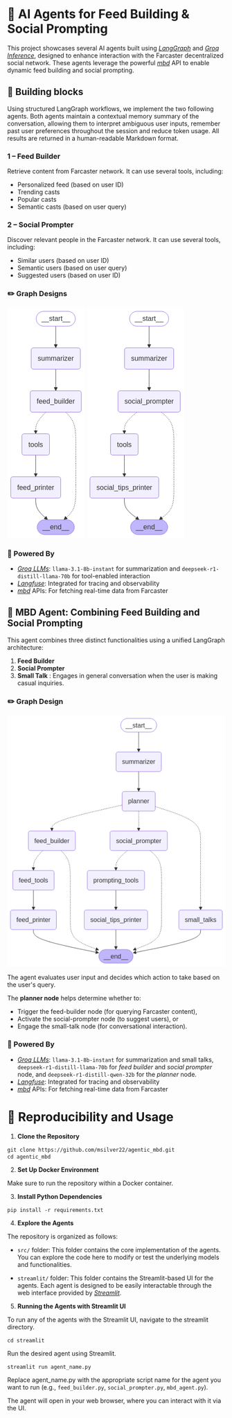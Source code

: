 # 🤖 AI Agents for Feed Building & Social Prompting 

This project showcases several AI agents built using [*LangGraph*](https://www.langchain.com/langgraph) and [*Groq Inference*](https://groq.com/), designed to enhance interaction with the Farcaster decentralized social network. These agents leverage the powerful [*mbd*](https://www.mbd.xyz/) API to enable dynamic feed building and social prompting.

## 🔧 Building blocks
Using structured LangGraph workflows, we implement the two following agents.
Both agents maintain a contextual memory summary of the conversation, allowing them to interpret ambiguous user inputs, remember past user preferences throughout the session and reduce token usage.
All results are returned in a human-readable Markdown format.

### 1 – Feed Builder
Retrieve content from Farcaster network.
It can use several tools, including:
- Personalized feed (based on user ID)
- Trending casts
- Popular casts
- Semantic casts (based on user query)

### 2 – Social Prompter
Discover relevant people in the Farcaster network.
It can use several tools, including:
- Similar users (based on user ID)
- Semantic users (based on user query)
- Suggested users (based on user ID)

### ✏️ Graph Designs

![Architecture](graphs/feed_builder.png)
![Architecture](graphs/social_prompter.png)



### 🧠 Powered By
- [*Groq LLMs*](https://console.groq.com/dashboard/limits): `llama-3.1-8b-instant` for summarization and `deepseek-r1-distill-llama-70b` for tool-enabled interaction
- [*Langfuse*](https://cloud.langfuse.com/): Integrated for tracing and observability
- [*mbd*](https://docs.mbd.xyz/reference/intro/getting-started) APIs: For fetching real-time data from Farcaster


## 🤖 MBD Agent: Combining Feed Building and Social Prompting

This agent combines three distinct functionalities using a unified LangGraph architecture:
1. **Feed Builder**
2. **Social Prompter** 
3. **Small Talk** : Engages in general conversation when the user is making casual inquiries.

### ✏️ Graph Design
![Architecture](graphs/mbd_agent.png)

The agent evaluates user input and decides which action to take based on the user's query.

The **planner node** helps determine whether to:
- Trigger the feed-builder node (for querying Farcaster content),
- Activate the social-prompter node (to suggest users), or
- Engage the small-talk node (for conversational interaction).

### 🧠 Powered By
- [*Groq LLMs*](https://console.groq.com/dashboard/limits): `llama-3.1-8b-instant` for summarization and small talks, `deepseek-r1-distill-llama-70b` for *feed builder* and *social prompter* node, and `deepseek-r1-distill-qwen-32b` for the *planner* node.
- [*Langfuse*](https://cloud.langfuse.com/): Integrated for tracing and observability
- [*mbd*](https://docs.mbd.xyz/reference/intro/getting-started) APIs: For fetching real-time data from Farcaster

# 🚀 Reproducibility and Usage

1. **Clone the Repository**
```
git clone https://github.com/msilver22/agentic_mbd.git
cd agentic_mbd
```

2. **Set Up Docker Environment**

Make sure to run the repository within a Docker container. 

3. **Install Python Dependencies**
```
pip install -r requirements.txt
```

4. **Explore the Agents**
   
The repository is organized as follows:
- `src/` folder: This folder contains the core implementation of the agents. You can explore the code here to modify or test the underlying models and functionalities.

- `streamlit/` folder: This folder contains the Streamlit-based UI for the agents. Each agent is designed to be easily interactable through the web interface provided by [*Streamlit*](https://streamlit.io/).

5. **Running the Agents with Streamlit UI**
   
To run any of the agents with the Streamlit UI, navigate to the streamlit directory.
```
cd streamlit
```
Run the desired agent using Streamlit.

```
streamlit run agent_name.py
```
Replace agent_name.py with the appropriate script name for the agent you want to run (e.g., `feed_builder.py`, `social_prompter.py`, `mbd_agent.py`).

The agent will open in your web browser, where you can interact with it via the UI.


